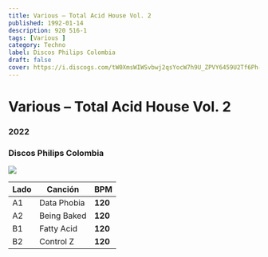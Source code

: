```yaml
---
title: Various – Total Acid House Vol. 2
published: 1992-01-14
description: 920 516-1
tags: [Various ]
category: Techno
label: Discos Philips Colombia
draft: false
cover: https://i.discogs.com/tW0XmsWIWSvbwj2qsYocW7h9U_ZPVY6459U2Tf6Ph-s/rs:fit/g:sm/q:90/h:586/w:600/czM6Ly9kaXNjb2dz/LWRhdGFiYXNlLWlt/YWdlcy9SLTExNjc0/ODk5LTE1MjA0NTI4/NzMtNjkxMy5qcGVn.jpeg
---
```



# Various – Total Acid House Vol. 2   

### **2022**

###	Discos Philips Colombia

![](https://i.discogs.com/tW0XmsWIWSvbwj2qsYocW7h9U_ZPVY6459U2Tf6Ph-s/rs:fit/g:sm/q:90/h:586/w:600/czM6Ly9kaXNjb2dz/LWRhdGFiYXNlLWlt/YWdlcy9SLTExNjc0/ODk5LTE1MjA0NTI4/NzMtNjkxMy5qcGVn.jpeg)



| Lado | Canción | BPM |
| --- | --- | --- |
| A1 | Data Phobia	| **120** |
| A2 | Being Baked	| **120** |
| B1 | Fatty Acid | **120** |
| B2 | Control Z | **120** |

